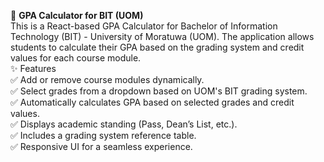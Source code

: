 📌 <strong>GPA Calculator for BIT (UOM)</strong>
<br>
This is a React-based GPA Calculator for Bachelor of Information Technology (BIT) - University of Moratuwa (UOM). The application allows students to calculate their GPA based on the grading system and credit values for each course module.
<br>
✨ Features
<br>
✅ Add or remove course modules dynamically. <br>
✅ Select grades from a dropdown based on UOM's BIT grading system. <br>
✅ Automatically calculates GPA based on selected grades and credit values. <br>
✅ Displays academic standing (Pass, Dean’s List, etc.). <br>
✅ Includes a grading system reference table. <br>
✅ Responsive UI for a seamless experience.
